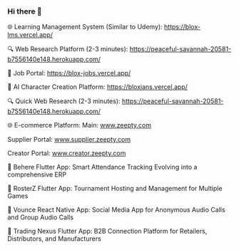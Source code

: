 ### Hi there 👋

🌐 Learning Management System (Similar to Udemy):
https://blox-lms.vercel.app/

🔍 Web Research Platform (2-3 minutes):
https://peaceful-savannah-20581-b7556140e148.herokuapp.com/

💼 Job Portal:
https://blox-jobs.vercel.app/

🤖 AI Character Creation Platform:
https://bloxians.vercel.app/

🔍 Quick Web Research (2-3 minutes):
https://peaceful-savannah-20581-b7556140e148.herokuapp.com/

🌐 E-commerce Platform:
Main: www.zeepty.com

Supplier Portal: www.supplier.zeepty.com

Creator Portal: www.creator.zeepty.com

📱 Behere Flutter App:
Smart Attendance Tracking
Evolving into a comprehensive ERP

📱 RosterZ Flutter App:
Tournament Hosting and Management for Multiple Games

📱 Vounce React Native App:
Social Media App for Anonymous Audio Calls and Group Audio Calls

📱 Trading Nexus Flutter App:
B2B Connection Platform for Retailers, Distributors, and Manufacturers

<!--
**tushar-bisht0409/tushar-bisht0409** is a ✨ _special_ ✨ repository because its `README.md` (this file) appears on your GitHub profile.

Here are some ideas to get you started:

- 🔭 I’m currently working on ...
- 🌱 I’m currently learning ...
- 👯 I’m looking to collaborate on ...
- 🤔 I’m looking for help with ...
- 💬 Ask me about ...
- 📫 How to reach me: ...
- 😄 Pronouns: ...
- ⚡ Fun fact: ...
-->
